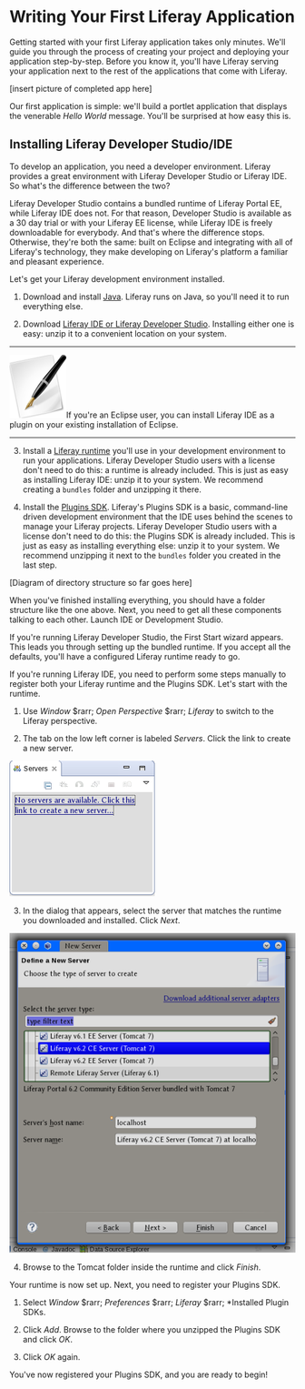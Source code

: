# Writing Your First Liferay Application

Getting started with your first Liferay application takes only minutes. We'll
guide you through the process of creating your project and deploying your
application step-by-step. Before you know it, you'll have Liferay serving your
application next to the rest of the applications that come with Liferay. 

[insert picture of completed app here]

Our first application is simple: we'll build a portlet application that displays
the venerable *Hello World* message. You'll be surprised at how easy this is. 

## Installing Liferay Developer Studio/IDE

To develop an application, you need a developer environment. Liferay provides a
great environment with Liferay Developer Studio or Liferay IDE. So what's the
difference between the two? 

Liferay Developer Studio contains a bundled runtime of Liferay Portal EE, while
Liferay IDE does not. For that reason, Developer Studio is available as a 30 day
trial or with your Liferay EE license, while Liferay IDE is freely downloadable
for everybody. And that's where the difference stops. Otherwise, they're both
the same: built on Eclipse and integrating with all of Liferay's technology,
they make developing on Liferay's platform a familiar and pleasant experience.

Let's get your Liferay development environment installed. 

1. Download and install [Java](http://java.oracle.com). Liferay runs on Java, so
you'll need it to run everything else. 

2. Download [Liferay IDE or Liferay Developer Studio](https://www.liferay.com/downloads/liferay-projects/liferay-ide).
Installing either one is easy: unzip it to a convenient location on your system.

---

![tip](../../images/01-tip.png)If you're an Eclipse user, you can install
Liferay IDE as a plugin on your existing installation of Eclipse. 

---

3. Install a [Liferay runtime](https://www.liferay.com/downloads/liferay-portal/available-releases)
you'll use in your development environment to run your applications. Liferay
Developer Studio users with a license don't need to do this: a runtime is
already included. This is just as easy as installing Liferay IDE: unzip it to
your system. We recommend creating a `bundles` folder and unzipping it there. 

4. Install the [Plugins SDK](https://www.liferay.com/downloads/liferay-portal/additional-files).
Liferay's Plugins SDK is a basic, command-line driven development environment
that the IDE uses behind the scenes to manage your Liferay projects. Liferay
Developer Studio users with a license don't need to do this: the Plugins SDK is
already included. This is just as easy as installing everything else: unzip it
to your system. We recommend unzipping it next to the `bundles` folder you
created in the last step. 

[Diagram of directory structure so far goes here]

When you've finished installing everything, you should have a folder structure
like the one above. Next, you need to get all these components talking to each
other. Launch IDE or Development Studio. 

If you're running Liferay Developer Studio, the First Start wizard appears. This
leads you through setting up the bundled runtime. If you accept all the
defaults, you'll have a configured Liferay runtime ready to go. 

If you're running Liferay IDE, you need to perform some steps manually to
register both your Liferay runtime and the Plugins SDK. Let's start with the
runtime. 

1. Use *Window* $rarr; *Open Perspective* $rarr; *Liferay* to switch to the
Liferay perspective. 

2. The tab on the low left corner is labeled *Servers*. Click the link to create
a new server. 

![Figure 1.x: The Servers tab has no servers by default.](../../images/lds-servers.png)

3. In the dialog that appears, select the server that matches the runtime you
downloaded and installed. Click *Next*. 

![Figure 1.x: Select the Liferay server runtime you downloaded.](../../images/lds-select-server.png)

4. Browse to the Tomcat folder inside the runtime and click *Finish*. 

Your runtime is now set up. Next, you need to register your Plugins SDK. 

1. Select *Window* $rarr; *Preferences* $rarr; *Liferay* $rarr; *Installed Plugin
SDKs. 

2. Click *Add*. Browse to the folder where you unzipped the Plugins SDK and
click *OK*. 

3. Click *OK* again. 

You've now registered your Plugins SDK, and you are ready to begin! 


